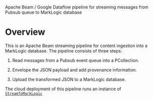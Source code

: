 Apache Beam / Google Dataflow pipeline for streaming messages from Pubsub queue to MarkLogic database

# Overview

This is an Apache Beam streaming pipeline for content ingestion into a MarkLogic database. The pipeline consists
of three steps:

1. Read messages from a Pubsub event queue into a PCollection.

1. Envelope the JSON payload and add provenance information.

1. Upload the transformed JSON to a MarkLogic database.

The cloud deployment of this pipeline runs an instance of [`StreamToMarkLogic`](https://github.com/ezbc/drug-portal-dataflow/blob/master/src/main/java/com/drugportal/dataflow/load/StreamToMarkLogic.java)
